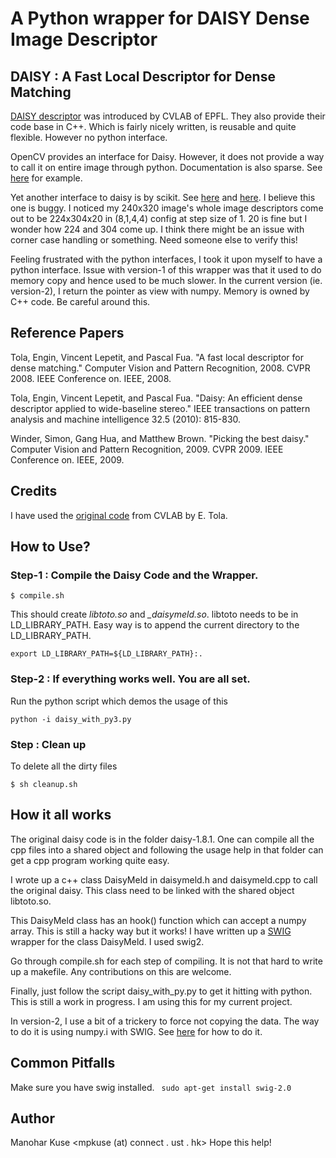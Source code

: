 # A Python wrapper for DAISY Dense Image Descriptor

## DAISY : A Fast Local Descriptor for Dense Matching

[DAISY descriptor](http://cvlab.epfl.ch/software/daisy) was introduced by CVLAB of EPFL. They also provide their code base in C++. Which is fairly nicely written, is reusable and quite flexible. However no python interface.

OpenCV provides an interface for Daisy. However, it does not provide a way to call it on entire image through python. Documentation is also sparse. See [here](http://docs.opencv.org/trunk/d9/d37/classcv_1_1xfeatures2d_1_1DAISY.html) for example.

Yet another interface to daisy is by scikit. See [here](http://scikit-image.org/docs/dev/auto_examples/features_detection/plot_daisy.html) and [here](http://scikit-image.org/docs/dev/api/skimage.feature.html#skimage.feature.daisy). I believe this one is buggy. I noticed my 240x320 image's whole image descriptors come out to be 224x304x20 in (8,1,4,4) config at step size of 1. 20 is fine but I wonder how 224 and 304 come up. I think there might be an issue with corner case handling or something. Need someone else to verify this!

Feeling frustrated with the python interfaces, I took it upon myself to have a python interface.
Issue with version-1 of this wrapper was that it used to do memory copy and hence used to be much slower. In the current version (ie. version-2), I return the pointer as view with
numpy. Memory is owned by C++ code. Be careful around this.


## Reference Papers
Tola, Engin, Vincent Lepetit, and Pascal Fua. "A fast local descriptor for dense matching." Computer Vision and Pattern Recognition, 2008. CVPR 2008. IEEE Conference on. IEEE, 2008.

Tola, Engin, Vincent Lepetit, and Pascal Fua. "Daisy: An efficient dense descriptor applied to wide-baseline stereo." IEEE transactions on pattern analysis and machine intelligence 32.5 (2010): 815-830.

Winder, Simon, Gang Hua, and Matthew Brown. "Picking the best daisy." Computer Vision and Pattern Recognition, 2009. CVPR 2009. IEEE Conference on. IEEE, 2009.

## Credits
I have used the [original code](http://cvlab.epfl.ch/software/daisy) from CVLAB by E. Tola.


## How to Use?
### Step-1 : Compile the Daisy Code and the Wrapper.
```
$ compile.sh
```
This should create *libtoto.so* and *_daisymeld.so*. libtoto needs to be in LD_LIBRARY_PATH. Easy way is to append the current directory to the LD_LIBRARY_PATH.

```
export LD_LIBRARY_PATH=${LD_LIBRARY_PATH}:.
```

### Step-2 : If everything works well. You are all set.
Run the python script which demos the usage of this
```
python -i daisy_with_py3.py
```

### Step : Clean up
To delete all the dirty files
```
$ sh cleanup.sh
```

## How it all works
The original daisy code is in the folder daisy-1.8.1. One can compile all the cpp files into a shared object and following the usage help in that folder can get a cpp program working quite easy.

I wrote up a c++ class DaisyMeld in daisymeld.h and daisymeld.cpp to call the original daisy. This class need to be linked with the shared object libtoto.so.

This DaisyMeld class has an hook() function which can accept a numpy array. This is still a hacky way but it works! I have written up a [SWIG](http://www.swig.org/) wrapper for the class DaisyMeld. I used swig2.

Go through compile.sh for each step of compiling. It is not that hard to write up a makefile. Any contributions on this are welcome.

Finally, just follow the script daisy_with_py.py to get it hitting with python. This is still a work in progress. I am using this for my current project.  


In version-2,
I use a bit of a trickery to force not copying the data. The way to do it is
using numpy.i with SWIG.
See [here](https://docs.scipy.org/doc/numpy-1.13.0/reference/swig.interface-file.html)
for how to do it.

## Common Pitfalls
Make sure you have swig installed. 
``` sudo apt-get install swig-2.0```

## Author
Manohar Kuse <mpkuse (at) connect . ust . hk>
Hope this help!
